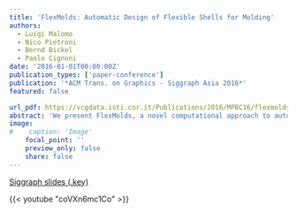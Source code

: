 ```yaml
---
title: 'FlexMolds: Automatic Design of Flexible Shells for Molding'
authors:
  - Luigi Malomo
  - Nico Pietroni
  - Bernd Bickel
  - Paolo Cignoni
date: '2016-01-01T00:00:00Z'
publication_types: ['paper-conference']
publication: '*ACM Trans. on Graphics - Siggraph Asia 2016*'
featured: false

url_pdf: https://vcgdata.isti.cnr.it/Publications/2016/MPBC16/flexmolds_preprint.pdf
abstract: 'We present FlexMolds, a novel computational approach to automatically design flexible, reusable molds that, once 3D printed, allow us to physically fabricate, by means of liquid casting, multiple copies of complex shapes with rich surface details and complex topology. The approach to design such flexible molds is based on a greedy bottom-up search of possible cuts over an object, evaluating for each possible cut the feasibility of the resulting mold. We use a dynamic simulation approach to evaluate candidate molds, providing a heuristic to generate forces that are able to open, detach, and remove a complex mold from the object it surrounds. We have tested the approach with a number of objects with nontrivial shapes and topologies.                                                                 Siggraph slides (.key)'
image:
#    caption: 'Image'
    focal_point: ''
    preview_only: false
    share: false
---
```

[Siggraph slides (.key)](https://vcgdata.isti.cnr.it/Publicstions/2016/MPBC16/flexmolds.key)

{{< youtube "coVXn6mc1Co" >}}